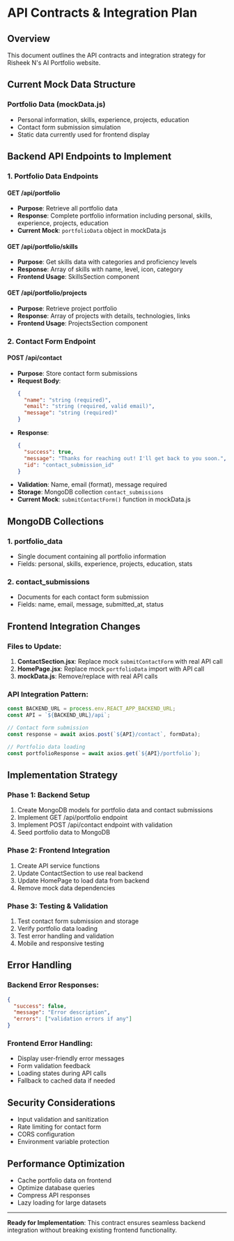# API Contracts & Integration Plan

## Overview
This document outlines the API contracts and integration strategy for Risheek N's AI Portfolio website.

## Current Mock Data Structure

### Portfolio Data (mockData.js)
- Personal information, skills, experience, projects, education
- Contact form submission simulation
- Static data currently used for frontend display

## Backend API Endpoints to Implement

### 1. Portfolio Data Endpoints

#### GET /api/portfolio
- **Purpose**: Retrieve all portfolio data
- **Response**: Complete portfolio information including personal, skills, experience, projects, education
- **Current Mock**: `portfolioData` object in mockData.js

#### GET /api/portfolio/skills
- **Purpose**: Get skills data with categories and proficiency levels
- **Response**: Array of skills with name, level, icon, category
- **Frontend Usage**: SkillsSection component

#### GET /api/portfolio/projects
- **Purpose**: Retrieve project portfolio
- **Response**: Array of projects with details, technologies, links
- **Frontend Usage**: ProjectsSection component

### 2. Contact Form Endpoint

#### POST /api/contact
- **Purpose**: Store contact form submissions
- **Request Body**:
  ```json
  {
    "name": "string (required)",
    "email": "string (required, valid email)",
    "message": "string (required)"
  }
  ```
- **Response**:
  ```json
  {
    "success": true,
    "message": "Thanks for reaching out! I'll get back to you soon.",
    "id": "contact_submission_id"
  }
  ```
- **Validation**: Name, email (format), message required
- **Storage**: MongoDB collection `contact_submissions`
- **Current Mock**: `submitContactForm()` function in mockData.js

## MongoDB Collections

### 1. portfolio_data
- Single document containing all portfolio information
- Fields: personal, skills, experience, projects, education, stats

### 2. contact_submissions
- Documents for each contact form submission
- Fields: name, email, message, submitted_at, status

## Frontend Integration Changes

### Files to Update:
1. **ContactSection.jsx**: Replace mock `submitContactForm` with real API call
2. **HomePage.jsx**: Replace mock `portfolioData` import with API call  
3. **mockData.js**: Remove/replace with real API calls

### API Integration Pattern:
```javascript
const BACKEND_URL = process.env.REACT_APP_BACKEND_URL;
const API = `${BACKEND_URL}/api`;

// Contact form submission
const response = await axios.post(`${API}/contact`, formData);

// Portfolio data loading
const portfolioResponse = await axios.get(`${API}/portfolio`);
```

## Implementation Strategy

### Phase 1: Backend Setup
1. Create MongoDB models for portfolio data and contact submissions
2. Implement GET /api/portfolio endpoint
3. Implement POST /api/contact endpoint with validation
4. Seed portfolio data to MongoDB

### Phase 2: Frontend Integration
1. Create API service functions
2. Update ContactSection to use real backend
3. Update HomePage to load data from backend
4. Remove mock data dependencies

### Phase 3: Testing & Validation
1. Test contact form submission and storage
2. Verify portfolio data loading
3. Test error handling and validation
4. Mobile and responsive testing

## Error Handling

### Backend Error Responses:
```json
{
  "success": false,
  "message": "Error description",
  "errors": ["validation errors if any"]
}
```

### Frontend Error Handling:
- Display user-friendly error messages
- Form validation feedback
- Loading states during API calls
- Fallback to cached data if needed

## Security Considerations
- Input validation and sanitization
- Rate limiting for contact form
- CORS configuration
- Environment variable protection

## Performance Optimization
- Cache portfolio data on frontend
- Optimize database queries
- Compress API responses
- Lazy loading for large datasets

---

**Ready for Implementation**: This contract ensures seamless backend integration without breaking existing frontend functionality.
